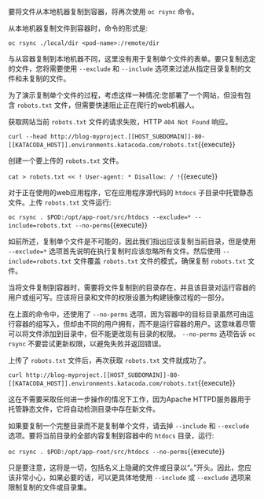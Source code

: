 要将文件从本地机器复制到容器，将再次使用 ``oc rsync`` 命令。

从本地机器复制文件到容器时，命令的形式是:

```
oc rsync ./local/dir <pod-name>:/remote/dir
```

与从容器复制到本地机器不同，这里没有用于复制单个文件的表单。要只复制选定的文件，您将需要使用 ``--exclude`` 和 ``--include`` 选项来过滤从指定目录复制的文件和未复制的文件。

为了演示复制单个文件的过程，考虑这样一种情况:您部署了一个网站，但没有包含 ``robots.txt`` 文件，但需要快速阻止正在爬行的web机器人。

获取网站当前 ``robots.txt`` 文件的请求失败，HTTP  ``404 Not Found`` 响应。

``curl --head http://blog-myproject.[[HOST_SUBDOMAIN]]-80-[[KATACODA_HOST]].environments.katacoda.com/robots.txt``{{execute}}

创建一个要上传的 ``robots.txt`` 文件。

``cat > robots.txt << !
User-agent: *
Disallow: /
!``{{execute}}

对于正在使用的web应用程序，它在应用程序源代码的 ``htdocs`` 子目录中托管静态文件。上传 ``robots.txt`` 文件运行:

``oc rsync . $POD:/opt/app-root/src/htdocs --exclude=* --include=robots.txt --no-perms``{{execute}}

如前所述，复制单个文件是不可能的，因此我们指出应该复制当前目录，但是使用 ``--exclude=*`` 选项首先说明在执行复制时应该忽略所有文件。然后使用 ``--include=robots.txt`` 文件覆盖 ``robots.txt`` 文件的模式，确保复制 ``robots.txt`` 文件。

当将文件复制到容器时，需要将文件复制到的目录存在，并且该目录对运行容器的用户或组可写。应该将目录和文件的权限设置为构建镜像过程的一部分。

在上面的命令中，还使用了 ``--no-perms`` 选项，因为容器中的目标目录虽然可由运行容器的组写入，但却由不同的用户拥有，而不是运行容器的用户。这意味着尽管可以将文件添加到目录中，但不能更改现有目录的权限。 ``--no-perms`` 选项告诉 ``oc rsync`` 不要尝试更新权限，以避免失败并返回错误。

上传了 ``robots.txt`` 文件后，再次获取 ``robots.txt`` 文件就成功了。

``curl http://blog-myproject.[[HOST_SUBDOMAIN]]-80-[[KATACODA_HOST]].environments.katacoda.com/robots.txt``{{execute}}

这在不需要采取任何进一步操作的情况下工作，因为Apache HTTPD服务器用于托管静态文件，它将自动检测目录中存在新文件。

如果要复制一个完整目录而不是复制单个文件，请去掉 ``--include`` 和 ``--exclude`` 选项。要将当前目录的全部内容复制到容器中的 ``htdocs`` 目录，运行:

``oc rsync . $POD:/opt/app-root/src/htdocs --no-perms``{{execute}}

只是要注意，这将是一切，包括名义上隐藏的文件或目录以“。”开头。因此，您应该非常小心，如果必要的话，可以更具体地使用 ``--include`` 或 ``--exclude`` 选项来限制复制的文件或目录集。